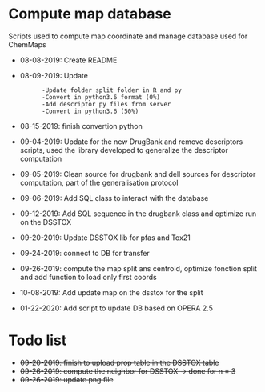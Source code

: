# Compute map database
Scripts used to compute map coordinate and manage database used for ChemMaps
- 08-08-2019: Create README
- 08-09-2019: Update

            -Update folder split folder in R and py
            -Convert in python3.6 format (0%)
            -Add descriptor py files from server
            -Convert in python3.6 (50%)

- 08-15-2019: finish convertion python
- 09-04-2019: Update for the new DrugBank and remove descriptors scripts, used the library developed to generalize the descriptor computation
- 09-05-2019: Clean source for drugbank and dell sources for descriptor computation, part of the generalisation protocol
- 09-06-2019: Add SQL class to interact with the database
- 09-12-2019: Add SQL sequence in the drugbank class and optimize run on the DSSTOX
- 09-20-2019: Update DSSTOX lib for pfas and Tox21
- 09-24-2019: connect to DB for transfer
- 09-26-2019: compute the map split ans centroid, optimize fonction split and add function to load only first coords
- 10-08-2019: Add update map on the dsstox for the split
- 01-22-2020: Add script to update DB based on OPERA 2.5


# Todo list
- ~~09-20-2019: finish to upload prop table in the DSSTOX table~~
- ~~09-26-2019: compute the neighbor for DSSTOX -> done for n = 3~~
- ~~09-26-2019: update png file~~
